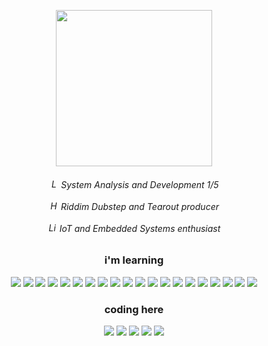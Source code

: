 <p align="center">
  <img width="250" src="https://media1.tenor.com/m/GoP1vft7w_oAAAAC/crow-bow.gif">
</p>

<div align=center>
  <h6>
    <img src="https://raw.githubusercontent.com/Tarikul-Islam-Anik/Animated-Fluent-Emojis/master/Emojis/Objects/Laptop.png" alt="Laptop" width="15" height="15" />
  System Analysis and Development 1/5 <br/> <br/>
    <img src="https://raw.githubusercontent.com/Tarikul-Islam-Anik/Animated-Fluent-Emojis/master/Emojis/Objects/Headphone.png" alt="Headphone" width="15" height="15" />
  Riddim Dubstep and Tearout producer <br/> <br/>
    <img src="https://raw.githubusercontent.com/Tarikul-Islam-Anik/Animated-Fluent-Emojis/master/Emojis/Objects/Light%20Bulb.png" alt="Light Bulb" width="15" height="15" />
  IoT and Embedded Systems enthusiast
  </h6>
</div>

<div align=center>
  <h3>i'm learning</h3>
  <img src="https://img.shields.io/badge/MySQL-696969?style=for-the-badge&logo=mysql&logoColor=005C84"/>
  <img src="https://img.shields.io/badge/Figma-696969?style=for-the-badge&logo=figma&logoColor=F24E1E"/>
  <img src="https://img.shields.io/badge/Docker-696969?style=for-the-badge&logo=docker&logoColor=2CA5E0"/>
  <img src="https://img.shields.io/badge/Django-696969?style=for-the-badge&logo=django&logoColor=092E20"/>
  <img src="https://img.shields.io/badge/Node%20js-696969?style=for-the-badge&logo=nodedotjs&logoColor=339933"/>
  <img src="https://img.shields.io/badge/PowerBI-696969?style=for-the-badge&logo=Power%20BI&logoColor=F2C811"/>
  <img src="https://img.shields.io/badge/Sass-696969?style=for-the-badge&logo=sass&logoColor=CC6699"/>
  <img src="https://img.shields.io/badge/Tailwind-696969?style=for-the-badge&logo=tailwind-css&logoColor=38B2AC"/>
  <img src="https://img.shields.io/badge/HTML-696969?style=for-the-badge&logo=html5&logoColor=E34F26"/>
  <img src="https://img.shields.io/badge/CSS-696969?style=for-the-badge&logo=css3&logoColor=1572B6"/>
  <img src="https://img.shields.io/badge/JavaScript-696969?style=for-the-badge&logo=javascript&logoColor=F7DF1E"/>
  <img src="https://img.shields.io/badge/json-696969?style=for-the-badge&logo=json&logoColor=white"/>
  <img src="https://img.shields.io/badge/Pandas-696969?style=for-the-badge&logo=pandas&logoColor=2C2D72"/>
  <img src="https://img.shields.io/badge/Python-696969?style=for-the-badge&logo=python&logoColor=blue"/>
  <img src="https://img.shields.io/badge/TypeScript-696969?style=for-the-badge&logo=typescript&logoColor=007ACC"/>
  <img src="https://img.shields.io/badge/Grafana-696969?style=for-the-badge&logo=grafana&logoColor=orange"/>
  <img src="https://img.shields.io/badge/GIT-696969?style=for-the-badge&logo=git&logoColor=E44C30"/>
  <img src="https://img.shields.io/badge/Excel-696969?style=for-the-badge&logo=microsoft-excel&logoColor=217346"/>
  <img src="https://img.shields.io/badge/React-696969?style=for-the-badge&logo=react&logoColor=61DAFB"/>
  <img src="https://img.shields.io/badge/AWS-696969?style=for-the-badge&logo=amazonaws&logoColor=FF9900"/>
</div>

<div align=center>
<h3>coding here</h3>

  <img src="https://img.shields.io/badge/Pop!_OS-696969?style=for-the-badge&logo=Pop!_OS&logoColor=48B9C7"/>
  <img src="https://img.shields.io/badge/samsung%20expert_x30-696969?style=for-the-badge&logo=Samsung&logoColor=1428A0"/>
  <img src="https://img.shields.io/badge/NVIDIA_MX110-696969?style=for-the-badge&logo=nvidia&logoColor=76B900"/>
  <img src="https://img.shields.io/badge/Intel%20Core_i7_8th-696969?style=for-the-badge&logo=intel&logoColor=0071C5"/>
  <img src="https://img.shields.io/badge/VSCode-696969?style=for-the-badge&logo=visual%20studio%20code&logoColor=0078D4"/>
</div>
